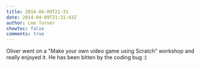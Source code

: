 ```yaml
---
title: 2014-04-09T21-31
date: 2014-04-09T21:31:43Z
author: Lee Turner
showtoc: false
comments: true
---
```


Oliver went on a "Make your own video game using Scratch" workshop and really enjoyed it.  He has been bitten by the coding bug :)

